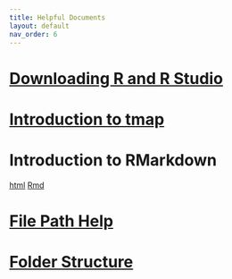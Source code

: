 ```yaml
---
title: Helpful Documents
layout: default
nav_order: 6
---
```

# [Downloading R and R Studio](https://drive.google.com/file/d/1A7FThytiUIwAidpHvR4RKB2Ia4mdAiGr/view?usp=sharing)

# [Introduction to tmap](https://drive.google.com/uc?export=download&id=1-bUbk10aznTeCy6ifXe7S0cxhOwopEbA)

# Introduction to RMarkdown 
[html](https://drive.google.com/file/d/1OEmJVYVz3DYn7dzdsrZMIkycTCtGI9M-/view?usp=sharing) 
[Rmd](https://drive.google.com/file/d/1kMoohb0XfOIaXd1LlXvIO8aiFAcopIkp/view?usp=sharing)

# [File Path Help](https://drive.google.com/file/d/1Rs_9j0dEvaQ66a6Jah8FhgrI5r3nX7nz/view?usp=sharing)

# [Folder Structure](https://drive.google.com/file/d/1Q3R8xelHHLu_yMBWL5DUQslz1lcQPKiC/view?usp=sharing)
